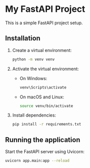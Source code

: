 # My FastAPI Project

This is a simple FastAPI project setup.

## Installation

1. Create a virtual environment:
    ```sh
    python -m venv venv
    ```

2. Activate the virtual environment:
    - On Windows:
        ```sh
        venv\Scripts\activate
        ```
    - On macOS and Linux:
        ```sh
        source venv/bin/activate
        ```

3. Install dependencies:
    ```sh
    pip install -r requirements.txt
    ```

## Running the application

Start the FastAPI server using Uvicorn:
```sh
uvicorn app.main:app --reload
